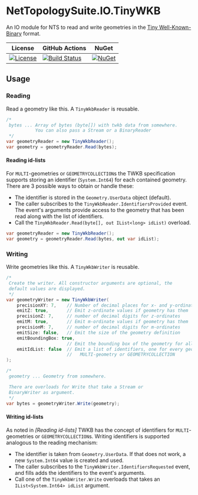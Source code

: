 # NetTopologySuite.IO.TinyWKB
An IO module for NTS to read and write geometries in the [Tiny Well-Known-Binary](https://github.com/TWKB/Specification/blob/master/twkb.md) format.

| License | GitHub Actions | NuGet |
| ------- | ------ | ----- |
| [![License](https://img.shields.io/github/license/NetTopologySuite/NetTopologySuite.IO.TinyWKB.svg)](https://github.com/NetTopologySuite/NetTopologySuite.IO.TinyWKB/blob/master/LICENSE.md) | [![Build Status](https://img.shields.io/endpoint.svg?url=https%3A%2F%2Factions-badge.atrox.dev%2FNetTopologySuite%2FNetTopologySuite.IO.TinyWKB%2Fbadge&style=flat)](https://actions-badge.atrox.dev/NetTopologySuite/NetTopologySuite.IO.TinyWKB/goto) | [![NuGet](https://img.shields.io/nuget/v/NetTopologySuite.IO.TinyWKB.svg)](https://www.nuget.org/packages/NetTopologySuite.IO.TinyWKB/) |

## Usage

### Reading
Read a geometry like this. A `TinyWkbReader` is reusable.

``` csharp
/*
 bytes ... Array of bytes (byte[]) with twkb data from somewhere.
           You can also pass a Stream or a BinaryReader
 */
var geometryReader = new TinyWkbReader();
var geometry = geometryReader.Read(bytes);
```
#### Reading id-lists
For `MULTI`-geometries or `GEOMETRYCOLLECTION`s the TWKB specification supports 
storing an identifier (`System.Int64`) for each contained geometry. There are 3 
possible ways to obtain or handle these:
* The identifier is stored in the `Geometry.UserData` object (default).
* The caller subscribes to the `TinyWkbReader.IdentifiersProvided` event.   
The event's arguments provide access to the geometry that has been read along with the list of identifiers.
* Call the `TinyWkbReader.Read(byte[], out IList<long> idList)` overload.
```C#
var geometryReader = new TinyWkbReader();
var geometry = geometryReader.Read(bytes, out var idList);
```


### Writing
Write geometries like this. A `TinyWkbWriter` is reusable.

``` csharp
/*
 Create the writer. All constructor arguments are optional, the
 default values are displayed.
 */
var geometryWriter = new TinyWkbWriter(
    precisionXY: 7,    // Number of decimal places for x- and y-ordinate values.
    emitZ: true,       // Emit z-ordinate values if geometry has them
    precisionZ: 7,     // number of decimal digits for z-ordinates
    emitM: true,       // Emit m-ordinate values if geometry has them
    precisionM: 7,     // number of decimal digits for m-ordinates
    emitSize: false,   // Emit the size of the geometry definition 
    emitBoundingBox: true, 
                       // Emit the bounding box of the geometry for all dimensions 
    emitIdList: false  // Emit a list of identifiers, one for every geometry in a
                       //   MULTI-geometry or GEOMETRYCOLLECTION
);

/*
 geometry ... Geometry from somewhere.

 There are overloads for Write that take a Stream or
 BinaryWriter as argument.
 */
var bytes = geometryWriter.Write(geometry);
```
#### Writing id-lists
As noted in _[Reading id-lists]_ TWKB has the concept of identifiers for `MULTI`-geometries or 
`GEOMETRYCOLLECTION`s. Writing identifiers is supported analogous to the reading mechanism:
* The identifier is taken from `Geometry.UserData`. If that does not work, a new `System.Int64` 
value is created and used.
* The caller subscribes to the `TinyWkbWriter.IdentifiersRequested` event, and fills
adds the identifiers to the event's arguments.
* Call one of the `TinyWkbWriter.Write` overloads that takes an `IList<System.Int64> idList` argument.

